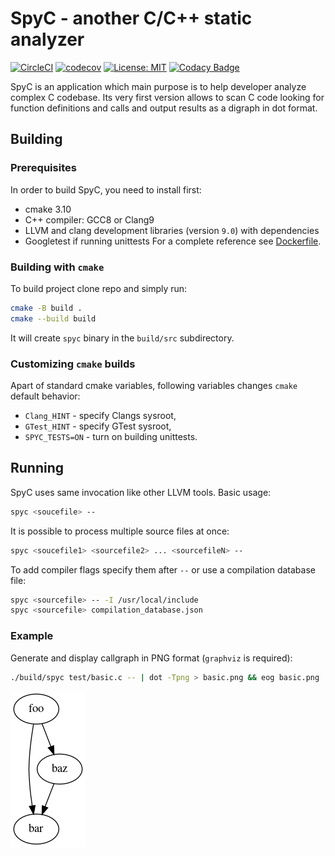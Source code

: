 # SpyC - another C/C++ static analyzer

[![CircleCI](https://circleci.com/gh/mpsm/spyc.svg?style=shield)](https://circleci.com/gh/mpsm/spyc)
[![codecov](https://codecov.io/gh/mpsm/spyc/branch/master/graph/badge.svg)](https://codecov.io/gh/mpsm/spyc)
[![License: MIT](https://img.shields.io/badge/License-MIT-yellow.svg)](https://opensource.org/licenses/MIT)
[![Codacy Badge](https://api.codacy.com/project/badge/Grade/62d44bdc41c34f4bb701d27b46ab93f3)](https://www.codacy.com/manual/mpsm/spyc?utm_source=github.com&amp;utm_medium=referral&amp;utm_content=mpsm/spyc&amp;utm_campaign=Badge_Grade)

SpyC is an application which main purpose is to help developer
analyze complex C codebase. Its very first version allows to
scan C code looking for function definitions and calls and output
results as a digraph in dot format.

## Building

### Prerequisites

In order to build SpyC, you need to install first:
*   cmake 3.10
*   C++ compiler: GCC8 or Clang9
*   LLVM and clang development libraries (version `9.0`) with dependencies
*   Googletest if running unittests
For a complete reference see [Dockerfile](Dockerfile).

### Building with `cmake`

To build project clone repo and simply run:
```bash
cmake -B build .
cmake --build build
```
It will create `spyc` binary in the `build/src` subdirectory.

### Customizing `cmake` builds

Apart of standard cmake variables, following variables changes `cmake` default behavior:
*   `Clang_HINT` - specify Clangs sysroot,
*   `GTest_HINT` - specify GTest sysroot,
*   `SPYC_TESTS=ON` - turn on building unittests.

## Running

SpyC uses same invocation like other LLVM tools. Basic usage:
```bash
spyc <soucefile> -- 
```
It is possible to process multiple source files at once:
```bash
spyc <soucefile1> <sourcefile2> ... <sourcefileN> -- 
```
To add compiler flags specify them after `--` or use a compilation database file:
```bash
spyc <sourcefile> -- -I /usr/local/include
spyc <sourcefile> compilation_database.json
```

### Example

Generate and display callgraph in PNG format (`graphviz` is required):
```bash
./build/spyc test/basic.c -- | dot -Tpng > basic.png && eog basic.png
```
![](doc/img/basic.png)
